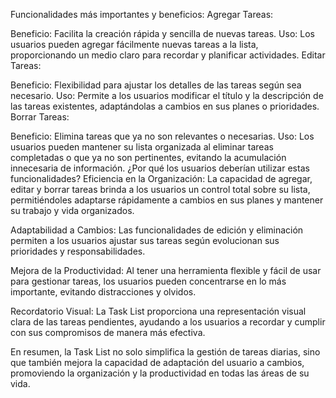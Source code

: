 Funcionalidades más importantes y beneficios:
Agregar Tareas:

Beneficio: Facilita la creación rápida y sencilla de nuevas tareas.
Uso: Los usuarios pueden agregar fácilmente nuevas tareas a la lista, proporcionando un medio claro para recordar y planificar actividades.
Editar Tareas:

Beneficio: Flexibilidad para ajustar los detalles de las tareas según sea necesario.
Uso: Permite a los usuarios modificar el título y la descripción de las tareas existentes, adaptándolas a cambios en sus planes o prioridades.
Borrar Tareas:

Beneficio: Elimina tareas que ya no son relevantes o necesarias.
Uso: Los usuarios pueden mantener su lista organizada al eliminar tareas completadas o que ya no son pertinentes, evitando la acumulación innecesaria de información.
¿Por qué los usuarios deberían utilizar estas funcionalidades?
Eficiencia en la Organización:
La capacidad de agregar, editar y borrar tareas brinda a los usuarios un control total sobre su lista, permitiéndoles adaptarse rápidamente a cambios en sus planes y mantener su trabajo y vida organizados.

Adaptabilidad a Cambios:
Las funcionalidades de edición y eliminación permiten a los usuarios ajustar sus tareas según evolucionan sus prioridades y responsabilidades.

Mejora de la Productividad:
Al tener una herramienta flexible y fácil de usar para gestionar tareas, los usuarios pueden concentrarse en lo más importante, evitando distracciones y olvidos.

Recordatorio Visual:
La Task List proporciona una representación visual clara de las tareas pendientes, ayudando a los usuarios a recordar y cumplir con sus compromisos de manera más efectiva.

En resumen, la Task List no solo simplifica la gestión de tareas diarias, sino que también mejora la capacidad de adaptación del usuario a cambios, promoviendo la organización y la productividad en todas las áreas de su vida.